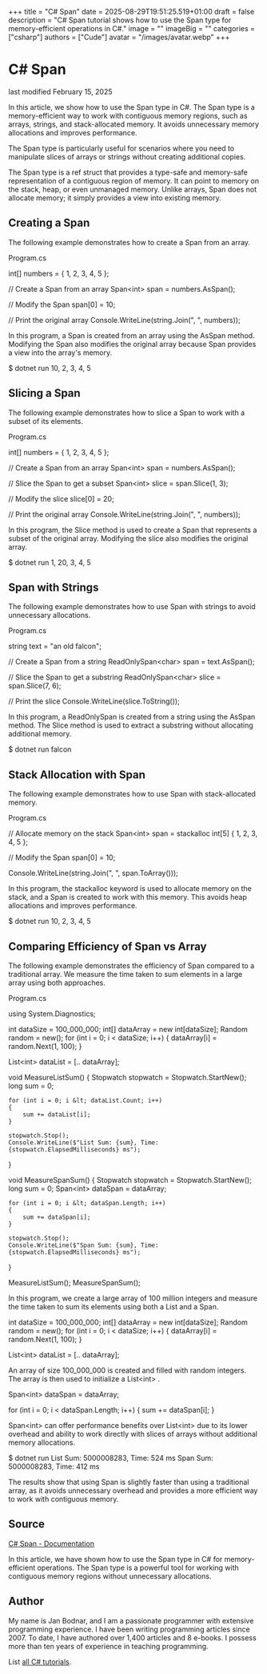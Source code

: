 +++
title = "C# Span"
date = 2025-08-29T19:51:25.519+01:00
draft = false
description = "C# Span tutorial shows how to use the Span type for memory-efficient operations in C#."
image = ""
imageBig = ""
categories = ["csharp"]
authors = ["Cude"]
avatar = "/images/avatar.webp"
+++

# C# Span

last modified February 15, 2025

 

In this article, we show how to use the Span type in C#. The
Span type is a memory-efficient way to work with contiguous memory
regions, such as arrays, strings, and stack-allocated memory. It avoids
unnecessary memory allocations and improves performance.

The Span type is particularly useful for scenarios where you need
to manipulate slices of arrays or strings without creating additional copies.

The Span type is a ref struct that provides a type-safe and
memory-safe representation of a contiguous region of memory. It can point to
memory on the stack, heap, or even unmanaged memory. Unlike arrays,
Span does not allocate memory; it simply provides a view into
existing memory.

## Creating a Span

The following example demonstrates how to create a Span from an array.

Program.cs
  

int[] numbers = { 1, 2, 3, 4, 5 };

// Create a Span from an array
Span&lt;int&gt; span = numbers.AsSpan();

// Modify the Span
span[0] = 10;

// Print the original array
Console.WriteLine(string.Join(", ", numbers));

In this program, a Span is created from an array using the
AsSpan method. Modifying the Span also modifies the
original array because Span provides a view into the array's
memory.

$ dotnet run
10, 2, 3, 4, 5

## Slicing a Span

The following example demonstrates how to slice a Span to work with
a subset of its elements.

Program.cs
  

int[] numbers = { 1, 2, 3, 4, 5 };

// Create a Span from an array
Span&lt;int&gt; span = numbers.AsSpan();

// Slice the Span to get a subset
Span&lt;int&gt; slice = span.Slice(1, 3);

// Modify the slice
slice[0] = 20;

// Print the original array
Console.WriteLine(string.Join(", ", numbers));

In this program, the Slice method is used to create a
Span that represents a subset of the original array. Modifying the
slice also modifies the original array.

$ dotnet run
1, 20, 3, 4, 5

## Span with Strings

The following example demonstrates how to use Span with strings to
avoid unnecessary allocations.

Program.cs
  

string text = "an old falcon";

// Create a Span from a string
ReadOnlySpan&lt;char&gt; span = text.AsSpan();

// Slice the Span to get a substring
ReadOnlySpan&lt;char&gt; slice = span.Slice(7, 6);

// Print the slice
Console.WriteLine(slice.ToString());

In this program, a ReadOnlySpan is created from a string using the
AsSpan method. The Slice method is used to extract a
substring without allocating additional memory.

$ dotnet run
falcon

## Stack Allocation with Span

The following example demonstrates how to use Span with
stack-allocated memory.

Program.cs
  

// Allocate memory on the stack
Span&lt;int&gt; span = stackalloc int[5] { 1, 2, 3, 4, 5 };

// Modify the Span
span[0] = 10;

Console.WriteLine(string.Join(", ", span.ToArray()));

In this program, the stackalloc keyword is used to allocate memory
on the stack, and a Span is created to work with this memory. This
avoids heap allocations and improves performance.

$ dotnet run
10, 2, 3, 4, 5

## Comparing Efficiency of Span vs Array

The following example demonstrates the efficiency of Span compared
to a traditional array. We measure the time taken to sum elements in a large
array using both approaches.

Program.cs
  

using System.Diagnostics;

int dataSize = 100_000_000;
int[] dataArray = new int[dataSize];
Random random = new();
for (int i = 0; i &lt; dataSize; i++)
{
    dataArray[i] = random.Next(1, 100);
}

List&lt;int&gt; dataList = [.. dataArray];

void MeasureListSum()
{
    Stopwatch stopwatch = Stopwatch.StartNew();
    long sum = 0;

    for (int i = 0; i &lt; dataList.Count; i++)
    {
        sum += dataList[i];
    }

    stopwatch.Stop();
    Console.WriteLine($"List Sum: {sum}, Time: {stopwatch.ElapsedMilliseconds} ms");
}

void MeasureSpanSum()
{
    Stopwatch stopwatch = Stopwatch.StartNew();
    long sum = 0;
    Span&lt;int&gt; dataSpan = dataArray;

    for (int i = 0; i &lt; dataSpan.Length; i++)
    {
        sum += dataSpan[i];
    }

    stopwatch.Stop();
    Console.WriteLine($"Span Sum: {sum}, Time: {stopwatch.ElapsedMilliseconds} ms");
}

MeasureListSum();
MeasureSpanSum();

In this program, we create a large array of 100 million integers and measure the
time taken to sum its elements using both a List and a
Span. 

int dataSize = 100_000_000;
int[] dataArray = new int[dataSize];
Random random = new();
for (int i = 0; i &lt; dataSize; i++)
{
    dataArray[i] = random.Next(1, 100);
}

List&lt;int&gt; dataList = [.. dataArray];

An array of size 100_000_000 is created and filled with random integers. The
array is then used to initialize a List&lt;int&gt; .

Span&lt;int&gt; dataSpan = dataArray;

for (int i = 0; i &lt; dataSpan.Length; i++)
{
    sum += dataSpan[i];
}

Span&lt;int&gt; can offer performance benefits over
List&lt;int&gt; due to its lower overhead and ability to work
directly with slices of arrays without additional memory allocations.

$ dotnet run
List Sum: 5000008283, Time: 524 ms
Span Sum: 5000008283, Time: 412 ms

The results show that using Span is slightly faster than using a
traditional array, as it avoids unnecessary overhead and provides a more
efficient way to work with contiguous memory.

## Source

[C# Span - Documentation](https://learn.microsoft.com/en-us/dotnet/api/system.span-1)

In this article, we have shown how to use the Span type in C# for
memory-efficient operations. The Span type is a powerful tool for
working with contiguous memory regions without unnecessary allocations.

## Author

My name is Jan Bodnar, and I am a passionate programmer with extensive
programming experience. I have been writing programming articles since 2007.
To date, I have authored over 1,400 articles and 8 e-books. I possess more
than ten years of experience in teaching programming.

List [all C# tutorials](/csharp/).